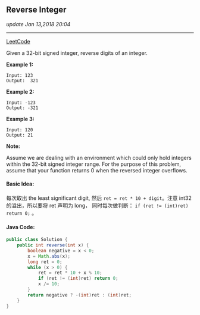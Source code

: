 ## Reverse Integer
_update Jan 13,2018  20:04_

---
[LeetCode](https://leetcode.com/problems/reverse-integer/description/)

Given a 32-bit signed integer, reverse digits of an integer.

**Example 1:**

    Input: 123
    Output:  321

**Example 2:**

    Input: -123
    Output: -321
    
**Example 3:**

    Input: 120
    Output: 21

**Note:**

Assume we are dealing with an environment which could only hold integers within the 32-bit signed integer range. For the purpose of this problem, assume that your function returns 0 when the reversed integer overflows.

#### Basic Idea:
每次取出 the least significant digit, 然后 `ret = ret * 10 + digit`。注意 int32 的溢出，所以要将 ret 声明为 long， 同时每次做判断： `if (ret != (int)ret) return 0;` 。

#### Java Code:
```java
public class Solution {
    public int reverse(int x) {
        boolean negative = x < 0;
        x = Math.abs(x);
        long ret = 0;
        while (x > 0) {
            ret = ret * 10 + x % 10;
            if (ret != (int)ret) return 0;
            x /= 10;
        }
        return negative ? -(int)ret : (int)ret;
    }
}
```